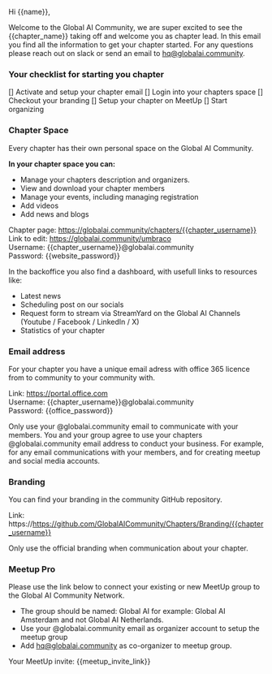 Hi {{name}},

Welcome to the Global AI Community, we are super excited to see the {{chapter_name}} taking off and welcome you as chapter lead. In this email you find all the information to get your chapter started. For any questions please reach out on slack or send an email to hq@globalai.community.

### Your checklist for starting you chapter

[] Activate and setup your chapter email
[] Login into your chapters space
[] Checkout your branding
[] Setup your chapter on MeetUp 
[] Start organizing




### Chapter Space
Every chapter has their own personal space on the Global AI Community. 

**In your chapter space you can:**
- Manage your chapters description and organizers.
- View and download your chapter members
- Manage your events, including managing registration
- Add videos
- Add news and blogs
    
Chapter page: https://globalai.community/chapters/{{chapter_username}}   
Link to edit: https://globalai.community/umbraco   
Username: {{chapter_username}}@globalai.community   
Password: {{website_password}}  

In the backoffice you also find a dashboard, with usefull links to resources like:
- Latest news
- Scheduling post on our socials
- Request form to stream via StreamYard on the Global AI Channels (Youtube / Facebook / LinkedIn / X)
- Statistics of your chapter

### Email address
For your chapter you have a unique email adress with office 365 licence from to community to your community with.

Link: https://portal.office.com    
Username: {{chapter_username}}@globalai.community   
Password: {{office_password}}

Only use your @globalai.community email to communicate with your members. You and your group agree to use your chapters @globalai.community email address to conduct your business. For example, for any email communications with your members, and for creating meetup and social media accounts.

### Branding
You can find your branding in the community GitHub repository.

Link: https://https://github.com/GlobalAICommunity/Chapters/Branding/{{chapter_username}}

Only use the official branding when communication about your chapter.

### Meetup Pro 
Please use the link below to connect your existing or new MeetUp group to the Global AI Community Network.   

- The group should be named: Global AI <city> for example: Global AI Amsterdam and not Global AI Netherlands.
- Use your @globalai.community email as organizer account to setup the meetup group
- Add hq@globalai.community as co-organizer to meetup group. 

Your MeetUp invite: {{meetup_invite_link}}


